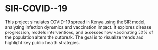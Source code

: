# SIR-COVID--19
This project simulates COVID-19 spread in Kenya using the SIR model, analyzing infection dynamics and vaccination impact. It explores disease progression, models interventions, and assesses how vaccinating 20% of the population alters the outbreak. The goal is to visualize trends and highlight key public health strategies.
